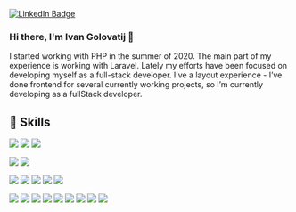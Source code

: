 
[![LinkedIn Badge](https://img.shields.io/badge/LinkedIn-Profile-informational?style=flat&logo=linkedin&logoColor=white&color=0D76A8)](https://www.linkedin.com/in/ivan-golovatij/)

### Hi there, I'm Ivan Golovatij 👋

I started working with PHP in the summer of 2020. The main part of my experience is working with Laravel. Lately my efforts have been focused on developing myself as a full-stack developer. I’ve a layout experience - I’ve done frontend for several currently working projects, so I’m currently developing as a fullStack developer.

## 💼 Skills

![](https://img.shields.io/badge/Code-PHP-informational?style=plastic&logo=PHP&logoColor=white&color=777BB4)
![](https://img.shields.io/badge/Code-Laravel-informational?style=plastic&logo=Laravel&logoColor=white&color=FF2D20)
![](https://img.shields.io/badge/DBMS-MySQL-informational?style=plastic&logo=MySQL&logoColor=white&color=4479A1)

![](https://img.shields.io/badge/Code-JavaScript-informational?style=plastic&logo=JavaScript&logoColor=white&color=F7DF1E)
![](https://img.shields.io/badge/Code-JQuery-informational?style=plastic&logo=JQuery&logoColor=white&color=0769AD)

![](https://img.shields.io/badge/Code-HTML-informational?style=plastic&logo=HTML&logoColor=white&color=E34F26)
![](https://img.shields.io/badge/Styles-CSS-informational?style=plastic&logo=CSS&logoColor=white&color=1572B6)
![](https://img.shields.io/badge/Styles-SASS-informational?style=plastic&logo=SASS&logoColor=white&color=CC6699)
![](https://img.shields.io/badge/Styles-Bootstrap-informational?style=plastic&logo=Bootstrap&logoColor=white&color=7952B3)
![](https://img.shields.io/badge/Styles-BEM-informational?style=plastic&logo=BEM&logoColor=white&color=000000)

![](https://img.shields.io/badge/Tools-Git-informational?style=plastic&logo=Git&logoColor=white&color=F05032)
![](https://img.shields.io/badge/Tools-Ubuntu-informational?style=plastic&logo=Ubuntu&logoColor=white&color=E95420)
![](https://img.shields.io/badge/Tools-Docker-informational?style=plastic&logo=Docker&logoColor=white&color=2496ED)
![](https://img.shields.io/badge/Tools-Vagrant-informational?style=plastic&logo=Vagrant&logoColor=white&color=1868F2)
![](https://img.shields.io/badge/Tools-Composer-informational?style=plastic&logo=Composer&logoColor=white&color=885630)
![](https://img.shields.io/badge/Tools-Postman-informational?style=plastic&logo=Postman&logoColor=white&color=FF6C37)
![](https://img.shields.io/badge/Tools-NPM-informational?style=plastic&logo=Npm&logoColor=white&color=CB3837)
![](https://img.shields.io/badge/Tools-Webpack-informational?style=plastic&logo=Webpack&logoColor=white&color=8DD6F9)
![](https://img.shields.io/badge/Tools-Vite-informational?style=plastic&logo=Vite&logoColor=white&color=646CFF)




<!--
**nexusRepositories/nexusRepositories** is a ✨ _special_ ✨ repository because its `README.md` (this file) appears on your GitHub profile.

Here are some ideas to get you started:

- 🔭 I’m currently working on ...
- 🌱 I’m currently learning ...
- 👯 I’m looking to collaborate on ...
- 🤔 I’m looking for help with ...
- 💬 Ask me about ...
- 📫 How to reach me: ...
- 😄 Pronouns: ...
- ⚡ Fun fact: ...
-->
